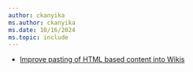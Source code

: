 ```yaml
---
author: ckanyika
ms.author: ckanyika
ms.date: 10/16/2024
ms.topic: include
---
```


- [Improve pasting of HTML based content into Wikis](#improve-pasting-of-html-based-content-into-wikis)